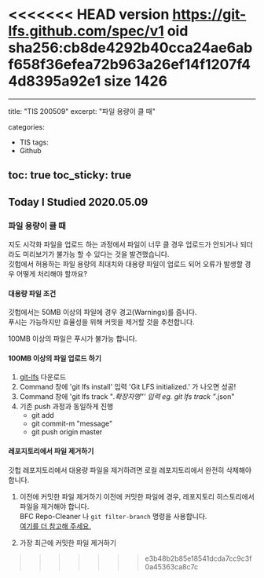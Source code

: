 <<<<<<< HEAD
version https://git-lfs.github.com/spec/v1
oid sha256:cb8de4292b40cca24ae6abf658f36efea72b963a26ef14f1207f44d8395a92e1
size 1426
=======
---
title:  "TIS 200509"
excerpt:  "파일 용량이 클 때"

categories:
  - TIS
tags:
  - Github
  
toc: true
toc_sticky: true
---

## Today I Studied 2020.05.09

### 파일 용량이 클 때 
지도 시각화 파일을 업로드 하는 과정에서 파일이 너무 클 경우 업로드가 안되거나 되더라도 미리보기가 불가능 할 수 있다는 것을 발견했습니다.<br>
깃헙에서 허용하는 파일 용량의 최대치와 대용량 파일이 업로드 되어 오류가 발생할 경우 어떻게 처리해야 할까요?


#### 대용량 파일 조건
깃헙에서는 50MB 이상의 파일에 경우 경고(Warnings)를 줍니다.<br> 
푸시는 가능하지만 효율성을 위해 커밋을 제거할 것을 추천합니다. 

100MB 이상의 파일은 푸시가 불가능 합니다. 


#### 100MB 이상의 파일 업로드 하기
1. [git-lfs](https://git-lfs.github.com/) 다운로드
2. Command 창에 'git lfs install' 입력
    'Git LFS initialized.' 가 나오면 성공!
3. Command 창에 'git lfs track "*.확장자명"' 입력
    eg. git lfs track "*.json"
4. 기존 push 과정과 동일하게 진행
    - git add
    - git commit-m "message"
    - git push origin master

#### 레포지토리에서 파일 제거하기
깃헙 레포지토리에서 대용량 파일을 제거하려면 로컬 레포지토리에서 완전히 삭제해야 합니다. 

1. 이전에 커밋한 파일 제거하기
이전에 커밋한 파일에 경우, 레포지토리 히스토리에서 파일을 제거해야 합니다.<br>
BFC Repo-Cleaner 나 `git filter-branch` 명령을 사용합니다.<br>
[여기를 더 참고해 주세요.](https://help.github.com/en/github/authenticating-to-github/removing-sensitive-data-from-a-repository)


2. 가장 최근에 커밋한 파일 제거하기


>>>>>>> e3b48b2b85e18541dcda7cc9c3f0a45363ca8c7c
